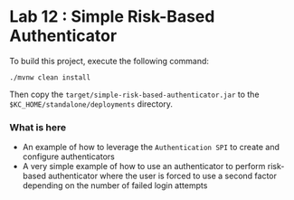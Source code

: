 # Lab 12 : Simple Risk-Based Authenticator

To build this project, execute the following command:

    ./mvnw clean install

Then copy the `target/simple-risk-based-authenticator.jar` to the `$KC_HOME/standalone/deployments` directory.

### What is here

* An example of how to leverage the `Authentication SPI` to create and configure authenticators
* A very simple example of how to use an authenticator to perform risk-based authenticator where the user is forced to use
a second factor depending on the number of failed login attempts